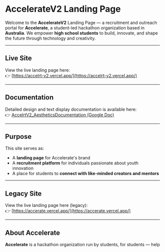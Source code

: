 # AccelerateV2 Landing Page

Welcome to the **AccelerateV2** Landing Page — a recruitment and outreach portal for **Accelerate**, a student-led hackathon organization based in **Australia**. We empower **high school students** to build, innovate, and shape the future through technology and creativity.

---

## Live Site

View the live landing page here:  
👉 [https://accelrt-v2.vercel.app/](https://accelrt-v2.vercel.app/)

---

## Documentation

Detailed design and text display documentation is available here:  
👉 [AccelrtV2_AestheticsDocumentation (Google Doc)](https://docs.google.com/document/d/1CTyWmFO1BUjSDOaPBCFxFkTPkztKFqyXj01HZzwzmrI/edit?tab=t.0)

---

## Purpose

This site serves as:

- A **landing page** for Accelerate's brand
- A **recruitment platform** for individuals passionate about youth innovation
- A place for students to **connect with like-minded creators and mentors**

---

## Legacy Site

View the live landing page here (legacy):  
👉 [https://accerate.vercel.app/](https://accerate.vercel.app/)

---

## About Accelerate

**Accelerate** is a hackathon organization run by students, for students — help
